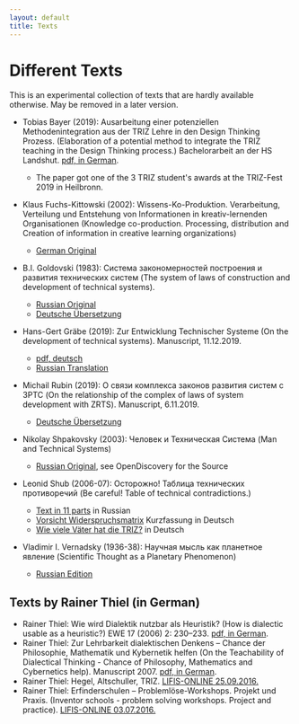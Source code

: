 ```yaml
---
layout: default
title: Texts
---
```


# Different Texts

This is an experimental collection of texts that are hardly available
otherwise.  May be removed in a later version. 

* Tobias Bayer (2019): Ausarbeitung einer potenziellen Methodenintegration aus
  der TRIZ Lehre in den Design Thinking Prozess. (Elaboration of a potential
  method to integrate the TRIZ teaching in the Design Thinking process.)
  Bachelorarbeit an der HS Landshut.
  [pdf, in German](Texts/BayerTobias-2019.pdf).
  * The paper got one of the 3 TRIZ student's awards at the TRIZ-Fest 2019 in
    Heilbronn.

* Klaus Fuchs-Kittowski (2002): Wissens-Ko-Produktion. Verarbeitung, Verteilung
  und Entstehung von Informationen in kreativ-lernenden Organisationen
  (Knowledge co-production. Processing, distribution and Creation of
  information in creative learning organizations)
  * [German Original](http://www.informatik.uni-leipzig.de/~graebe/Texte/Fuchs-02.pdf)

* B.I. Goldovski (1983): Система закономерностей построения и развития
  технических систем (The system of laws of construction and development of
  technical systems).
  * [Russian Original](https://triz-summit.ru/file.php/id/f303253-file-original.pdf)
  * [Deutsche Übersetzung](Texts/Goldovski-1983-de.pdf)

* Hans-Gert Gräbe (2019): Zur Entwicklung Technischer Systeme (On the
  development of technical systems).  Manuscript, 11.12.2019.
  * [pdf, deutsch](Upload/lte-19.pdf)
  * [Russian Translation](Upload/lte-19-ru.pdf)

* Michail Rubin (2019): О связи комплекса законов развития систем с ЗРТС (On
  the relationship of the complex of laws of system development with ZRTS).
  Manuscript, 6.11.2019.
  * [Deutsche Übersetzung](Texts/Rubin-19-de.pdf)

* Nikolay Shpakovsky (2003): Человек и Техническая Система (Man and Technical
  Systems)
  * [Russian Original](Texts/Shpakovsky-mts-ru.pdf), see OpenDiscovery for the
    Source

* Leonid Shub (2006-07): Осторожно! Таблица технических противоречий (Be
  careful! Table of technical contradictions.)
  * [Text in 11 parts](http://metodolog.ru/conference.html) in Russian
  * [Vorsicht Widerspruchsmatrix](Texts/Shub-2006.pdf) Kurzfassung in Deutsch
  * [Wie viele Väter hat die TRIZ?](Texts/Shub-2007.pdf) in Deutsch

* Vladimir I. Vernadsky (1936-38): Научная мысль как планетное явление
  (Scientific Thought as a Planetary Phenomenon)
  * [Russian Edition](http://vernadsky.lib.ru/e-texts/archive/thought.pdf)
  
## Texts by Rainer Thiel (in German)

* Rainer Thiel: Wie wird Dialektik nutzbar als Heuristik? (How is dialectic
  usable as a heuristic?) EWE 17 (2006) 2: 230–233.
  [pdf, in German](Texts/HegelHoerz-05.pdf).
* Rainer Thiel: Zur Lehrbarkeit dialektischen Denkens – Chance der
  Philosophie, Mathematik und Kybernetik helfen (On the Teachability of
  Dialectical Thinking - Chance of Philosophy, Mathematics and Cybernetics
  help). Manuscript 2007. [pdf, in German](Texts/Thiel-07.pdf).
* Rainer Thiel: Hegel, Altschuller, TRIZ.
  [LIFIS-ONLINE 25.09.2016.](http://dx.doi.org/10.14625/thiel_20160925)
* Rainer Thiel: Erfinderschulen – Problemlöse-Workshops.  Projekt und Praxis.
  (Inventor schools - problem solving workshops. Project and practice).
  [LIFIS-ONLINE 03.07.2016.](http://dx.doi.org/10.14625/thiel_20160703)